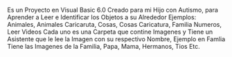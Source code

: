 Es un Proyecto en Visual Basic 6.0 Creado para mi Hijo con Autismo, 
para Aprender a Leer e Identificar los Objetos a su Alrededor  Ejemplos:
Animales,
Animales Caricaruta,
Cosas,
Cosas Caricatura,
Familia
Numeros,
Leer
Videos
Cada uno es una Carpeta que contine Imagenes y Tiene un Asistente que le lee la Imagen con su respectivo Nombre,
Ejemplo en Famlia Tiene las Imagenes de la Familia, Papa, Mama, Hermanos, Tios Etc. 
